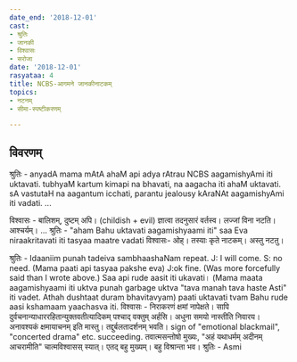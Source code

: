 ```yaml
---
date_end: '2018-12-01'
cast:
- श्रुतिः
- जानकी
- विश्वासः
- सरोजा
date: '2018-12-01'
rasyataa: 4
title: NCBS-आगमने जानकीनाटकम्
topics:
- नटनम्
- सीमा-स्पष्टीकरणम्

---
```


## विवरणम्
श्रुतिः - anyadA mama mAtA ahaM api adya rAtrau NCBS aagamishyAmi iti uktavati. tubhyaM kartum kimapi na bhavati, na aagacha iti ahaM uktavati. sA vastutaH na aagantum icchati, parantu jealousy kAraNAt aagamishyAmi iti vadati. ...

विश्वासः - बालिशम्, दुष्टम् अपि। (childish + ‌evil)  ज्ञात्वा तदनुसारं वर्तस्व। लज्जां विना नटति। आश्चर्यम्। ... 
श्रुतिः -  "aham Bahu uktavati aagamishyaami iti" saa Eva niraakritavati iti tasyaa maatre vadati
विश्वासः‌- ओह्। तस्याः कृते नाटकम्। अस्तु नटतु।

श्रुतिः - Idaaniim punah tadeiva sambhaashaNam repeat. J: I will come. S: no need. (Mama paati api tasyaa pakshe eva) J:ok fine.
(Was more forcefully said than I wrote above.) Saa api rude aasit iti ukavati। (Mama maata aagamishyaami iti uktva punah garbage uktva "tava manah tava haste Asti" iti vadet. Athah dushtaat duram bhavitavyam) paati uktavati tvam Bahu rude aasi kshamaam yaachasva iti. 
विश्वासः - निराकरणं क्षमां नापेक्षते। सापि दुर्वचनान्याधाररहितान्युक्तवतीत्यादिकम् पश्चाद् वक्तुम् अर्हसि। अधुना समयो नास्तीति निवारय। अनावश्यकं क्षमायाचनम् इति मास्तु। तद्दुर्बलतादर्शनम् भवति। sign of "emotional blackmail", "concerted drama" etc. succeeding. तवात्मसन्तोषो मुख्यः, "अहं यथाधर्मम् अदीनम् आचरामीति" चात्मविश्वासस् स्यात्। एतद् बहु मुख्यम्। बहु विश्रान्ता भव।
श्रुतिः - Asmi







